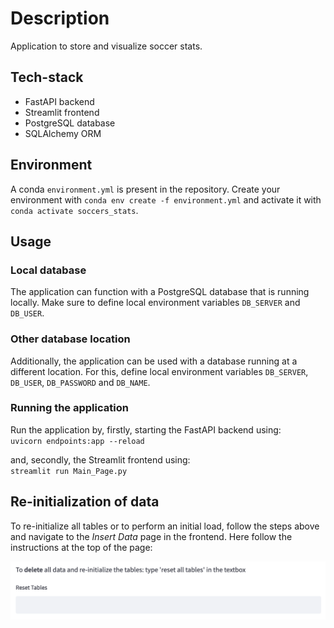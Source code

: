 # Description 
Application to store and visualize soccer stats.

## Tech-stack
- FastAPI backend  
- Streamlit frontend  
- PostgreSQL database  
- SQLAlchemy ORM  

## Environment
A conda `environment.yml` is present in the repository. Create your environment with 
`conda env create -f environment.yml` and activate it with 
`conda activate soccers_stats`.

## Usage
### Local database
The application can function with a PostgreSQL database that is running locally.
Make sure to define local environment variables `DB_SERVER` and `DB_USER`.  

### Other database location
Additionally, the application can be used with a database running at a different
location. For this, define local environment variables `DB_SERVER`, `DB_USER`, 
`DB_PASSWORD` and `DB_NAME`.

### Running the application
Run the application by, firstly, starting the FastAPI backend using:  
`uvicorn endpoints:app --reload`  

and, secondly, the Streamlit frontend using:  
`streamlit run Main_Page.py`  

## Re-initialization of data
To re-initialize all tables or to perform an initial load, follow the steps above and 
navigate to the *Insert Data* page in the frontend. Here follow the instructions at 
the top of the page:

![Re-initializing data](images/readme_images/instruction_reinitialization_of_tables.png)
